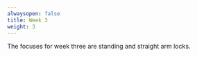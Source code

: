```yaml
---
alwaysopen: false
title: Week 3
weight: 3
---
```


The focuses for week three are standing and straight arm locks.